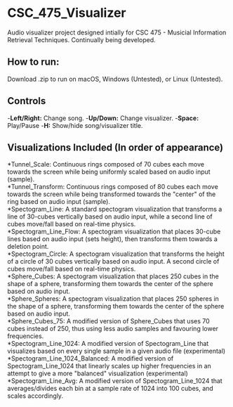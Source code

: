 # CSC_475_Visualizer
Audio visualizer project designed intially for CSC 475 - Musicial Information Retrieval Techniques. Continually being developed. <br />

## How to run:
Download .zip to run on macOS, Windows (Untested), or Linux (Untested).


## Controls
-**Left/Right:** Change song.
-**Up/Down:** Change visualizer.
-**Space:** Play/Pause
-**H:** Show/hide song/visualizer title.
<br />

## Visualizations Included (In order of appearance) 
*Tunnel_Scale: Continuous rings composed of 70 cubes each move towards the screen while being uniformly scaled based on audio input (sample). 
<br />
*Tunnel_Transform: Continuous rings composed of 80 cubes each move towards the screen while being transformed towards the "center" of the ring based on audio input (sample). 
<br />
*Spectogram_Line: A standard spectogram visualization that transforms a line of 30-cubes vertically based on audio input, while a second line of cubes move/fall based on real-time physics.
<br />
*Spectogram_Line_Flow: A spectogram visualization that places 30-cube lines based on audio input (sets height), then transforms them towards a deletion point.
<br />
*Spectogram_Circle: A spectogram visualization that transforms the height of a circle of 30 cubes vertically based on audio input. A second circle of cubes move/fall based on real-time physics.
<br />
*Sphere_Cubes: A spectogram visualization that places 250 cubes in the shape of a sphere, transforming them towards the center of the sphere based on audio input.
<br />
*Sphere_Spheres: A spectogram visualization that places 250 spheres in the shape of a sphere, transforming them towards the center of the sphere based on audio input.
<br />
*Sphere_Cubes_75: A modified version of Sphere_Cubes that uses 70 cubes instead of 250, thus using less audio samples and favouring lower frequencies.
<br />
*Spectogram_Line_1024: A modified version of Spectogram_Line that visualizes based on every single sample in a given audio file (experimental)
<br />
*Spectogram_Line_1024_Balanced: A modified version of Spectogram_Line_1024 that linearly scales up higher frequencies in an attempt to give a more "balanced" visualization (experimental)
<br />
*Spectogram_Line_Avg: A modified version of Spectogram_Line_1024 that averages/divides each bin at a sample rate of 1024 into 100 cubes, and scales accordingly.
